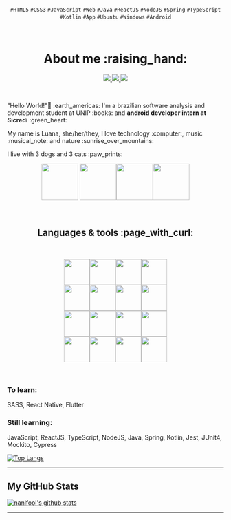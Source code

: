 <p align="center"><code>#HTML5</code> <code>#CSS3</code> <code>#JavaScript</code> <code>#Web</code> <code>#Java</code> <code>#ReactJS</code> <code>#NodeJS</code> <code>#Spring</code> <code>#TypeScript</code> <code>#Kotlin</code> <code>#App</code> <code>#Ubuntu</code> <code>#Windows</code> <code>#Android</code></p>
<h1 align="center"> <br />
About me :raising_hand:
</h1>

<div align="center">
  <p>
    <a href="https://www.linkedin.com/in/nanifool/"><img src="https://img.shields.io/static/v1?label=&labelColor=0077B5&logoColor=white&message=/in/nanifool&color=3a1d6e&style=for-the-badge&logo=LinkedIn"/>
    </a>
    <a href="https://www.instagram.com/nanifool"><img src="https://img.shields.io/static/v1?label=&labelColor=E4405F&logoColor=white&message=@nanifool&color=3a1d6e&style=for-the-badge&logo=Instagram"/>
    </a>
    <a href="https://https://dev.to/nanifool"><img src="https://img.shields.io/static/v1?label=&labelColor=0A0A0A&logoColor=white&message=dev/nanifool&color=3a1d6e&style=for-the-badge&logo=dev.to"/>
    </a>
  </p>
</div><br />


<p>"Hello World!"👋 :earth_americas: I'm a brazilian software analysis and development student at UNIP :books: and <strong>android developer intern at Sicredi</strong> :green_heart:</p>
<p>My name is Luana, she/her/they, I love technology :computer:, music :musical_note: and nature :sunrise_over_mountains:</p>
<p>I live with 3 dogs and 3 cats :paw_prints:</p>
<p align="center"><img src=https://media.giphy.com/media/KCSsp7Ov0nLe0vw6qS/giphy.gif width="85" height="85" /> <img src=https://media.giphy.com/media/QmGZan3zQnep7M25f8/giphy.gif width="85" height="85" /><img src=https://media.giphy.com/media/lpyJOyUl3dJ7028MHx/giphy.gif width="85" height="85" /><img src=https://imgur.com/pXNtHAr.png width="85" height="85"  /></p><br />

<h2 align="center"> Languages & tools :page_with_curl: </h2><br />

<p align="center"><img src="https://cdn.jsdelivr.net/gh/devicons/devicon/icons/html5/html5-original.svg" width="60" height="60" /><img src="https://cdn.jsdelivr.net/gh/devicons/devicon/icons/css3/css3-original.svg" width="60" height="60" /><img src="https://cdn.jsdelivr.net/gh/devicons/devicon/icons/javascript/javascript-original.svg" width="60" height="60" /><img src="https://cdn.jsdelivr.net/gh/devicons/devicon/icons/react/react-original.svg" width="60" height="60" /><br /><img src="https://cdn.jsdelivr.net/gh/devicons/devicon/icons/nodejs/nodejs-original.svg" width="60" height="60" /><img src="https://cdn.jsdelivr.net/gh/devicons/devicon/icons/typescript/typescript-original.svg" width="60" height="60" /><img src="https://cdn.jsdelivr.net/gh/devicons/devicon/icons/gitlab/gitlab-original.svg" width="60" height="60" /><img src="https://cdn.jsdelivr.net/gh/devicons/devicon/icons/git/git-original.svg" width="60" height="60" /><br /><img src="https://cdn.jsdelivr.net/gh/devicons/devicon/icons/c/c-original.svg" width="60" height="60" /><img src="https://cdn.jsdelivr.net/gh/devicons/devicon/icons/java/java-original.svg" width="60" height="60" /><img src="https://cdn.jsdelivr.net/gh/devicons/devicon/icons/spring/spring-original.svg" width="60" height="60" /><img src="https://cdn.jsdelivr.net/gh/devicons/devicon/icons/android/android-original-wordmark.svg" width="60" height="60" /><br /><img src="https://cdn.jsdelivr.net/gh/devicons/devicon/icons/kotlin/kotlin-original-wordmark.svg" width="60" height="60" /><img src="https://cdn.jsdelivr.net/gh/devicons/devicon/icons/postgresql/postgresql-original.svg" width="60" height="60" /><img src="https://cdn.jsdelivr.net/gh/devicons/devicon/icons/gradle/gradle-plain.svg" width="60" height="60" /><img src="https://cdn.jsdelivr.net/gh/devicons/devicon/icons/linux/linux-original.svg" width="60" height="60" /></p><br />

### To learn:
SASS, React Native, Flutter

### Still learning:
JavaScript, ReactJS, TypeScript, NodeJS, Java, Spring, Kotlin, Jest, JUnit4, Mockito, Cypress

[![Top Langs](https://github-readme-stats.vercel.app/api/top-langs/?username=nanifool&layout=compact&theme=midnight-purple)](https://github.com/anuraghazra/github-readme-stats)

___

## My GitHub Stats
[![nanifool's github stats](https://github-readme-stats.vercel.app/api?username=nanifool&theme=midnight-purple&show_icons=true)](https://github.com/anuraghazra/github-readme-stats)

___
<!--
**nanifool/nanifool** is a ✨ _special_ ✨ repository because its `README.md` (this file) appears on your GitHub profile.

counter 
![Visitor Count](https://profile-counter.glitch.me/nanifool/count.svg)

Here are some ideas to get you started:

- 🔭 I’m currently working on ...
- 🌱 I’m currently learning ...
- 👯 I’m looking to collaborate on ...
- 🤔 I’m looking for help with ...
- 💬 Ask me about ...
- 📫 How to reach me: ...
- 😄 Pronouns: ...
- ⚡ Fun fact: ...
-->
